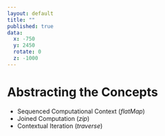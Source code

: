 ```yaml
---
layout: default
title: ""
published: true
data:
  x: -750
  y: 2450
  rotate: 0
  z: -1000
---
```


# Abstracting the Concepts #

* Sequenced Computational Context (*flatMap*)
* Joined Computation (*zip*)
* Contextual Iteration (*traverse*)